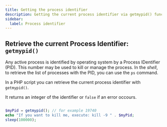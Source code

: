 ```yaml
---
title: Getting the process identifier
description: Getting the current process identifier via getmypid() function
sidebar:
  label: Process identifier
---
```


## Retrieve the current Process Identifier: `getmypid()`

Any active process is identified by operating system by a Process IDentifier (PID).
This number may be used to kill or manage the process.
In the _shell_, to retrieve the list of processes with the PID, you can use the `ps` command.

In a PHP script you can retrieve the current process identifier with `getmypid()`.

It returns an integer of the identifier or `false` if an error occours.

```php

$myPid = getmypid(); // for example 19740
echo "If you want to kill me, execute: kill -9 " . $myPid;
sleep(100000);
```
